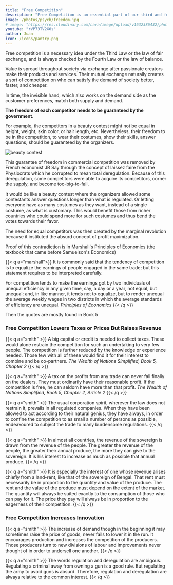 ```yaml
---
title: "Free Competition"
description: "Free Competition is an essential part of our third and fourth law of value. Competition is the third law. Freedom is the fourth law"
image: /photos/psych/freedom.jpg
# image: "https://res.cloudinary.com/nara/image/upload/v1632386432/photos/beauty600.jpg"
youtube: "rVP73TV2X0s"
author: Juan
icon: /icons/pantry.png
---
```


<!-- 
What is the original quote by Adam Smith in which he says that competition only works when the competitors are equal?
This question previously had details. They are now in a comment.
Profile photo for Jun Dalisay
Jun Dalisay
, Has gone through Smith's works word by word, like a Bible
Answered April 6, 2016

To rephrase the question: "Where does Smith say that poverty will be minimum and welfare, maximum, when competitors are equal?"
 -->

Free competition is a necessary idea under the Third Law or the law of fair exchange, and is always checked by the Fourth Law or the law of balance. 

Value is spread throughout society via exchange after passionate creators make their products and services. Their mutual exchange naturally creates a sort of competition on who can satisfy the demand of society better, faster, and cheaper. 

In time, the invisible hand, which also works on the demand side as the customer preferences, match both supply and demand.  

<!-- does not mean the competitors need to be equal. Instead,  -->

**The freedom of each competitor needs to be guaranteed by the government.** 

For example, the competitors in a beauty contest might not be equal in height, weight, skin color, or hair length, etc. Nevertheless, their freedom to be in the competition, to wear their costumes, show their skills, answer questions, should be guaranteed by the organizers. 

![beauty contest](https://res.cloudinary.com/nara/image/upload/v1632386432/photos/beauty600.jpg)

This guarantee of freedom in commercial competition was removed by French economist JB Say through the concept of laissez faire from the Physiocrats which he corrupted to mean total deregulation. Because of this deregulation, some competitors were able to acquire its competitors, corner the supply, and become too-big-to-fail. 

It would be like a beauty contest where the organizers allowed some contestants answer questions longer than what is regulated. Or letting everyone have as many costumes as they want, instead of a single costume, as what is customary. This would benefit those from richer countries who could spend more for such costumes and thus bend the votes towards their favor. 

<!-- and this later corrupted the original laissez faire of the Physiocrats via misinterpretations of English economists. -->

The need for equal competitors was then created by the <!--  unnecessarily created by the --> marginal revolution because it instituted the absurd concept of profit maximization. 

<!-- It is absurd because Smith says that profits and prices from manufactures must decline naturally through time. A simple proof of this is the price of cellphones from the '90s compared to today. The only way to maximize profits would be to monopolize the cellphone manufacture, and this manifests as companies becoming bigger and more unequal. 

For example, Apple has become a huge company that bans others from copying its tech via Intellectual Property. This system makes welfare go to the top, increasing inequality, which is really just poverty taking place in a rich country. To solve this, economists teach that competitors must be equal to prevent inequality, which contradicts their teaching of profit maximization which creates the inequality in the first place. -->

Proof of this contradiction is in Marshall's Principles of Economics (the textbook that came before Samuelson's Economics)

{{< q a="marshall">}}
It is commonly said that the tendency of competition is to equalize the earnings of people engaged in the same trade<!-- or in trades of equal difficulty -->; but this statement requires to be interpreted carefully. 

For competition tends to make the earnings got by two individuals of unequal efficiency in any given time, say, a day or a year, not equal, but unequal; and, in like manner, it tends not to equalize, but to render unequal the average weekly wages in two districts in which the average standards of efficiency are unequal.
<cite>Principles of Economics</cite>
{{< /q >}}


<!-- Adam Smith said that 
But if your question is about free competition (with justice integrated) instead of equal competition (with no justice): "Where does Smith say that poverty will be minimum and welfare, maximum, when competitors are free under the umbrella of justice provided by the sovereign?"  -->


Then the quotes are mostly found in Book 5


### Free Competition Lowers Taxes or Prices But Raises Revenue

{{< q a="smith" >}}
A big capital or credit is needed to collect taxes. These would alone restrain the competition for such an undertaking to very few people. The competition is further reduced by the knowledge or experience needed. Those few with all of these would find it for their interest to combine and be co-partners.
<cite>The Wealth of Nations Simplified, Book 5, Chapter 2</cite>
{{< /q >}}

{{< q a="smith" >}}
A tax on the profits from any trade can never fall finally on the dealers. They must ordinarily have their reasonable profit. If the competition is free, he can seldom have more than that profit.
<cite>The Wealth of Nations Simplified, Book 5, Chapter 2, Article 2</cite>
{{< /q >}}

{{< q a="smith" >}}
The usual corporation spirit, wherever the law does not restrain it, prevails in all regulated companies. When they have been allowed to act according to their natural genius, they have always, in order to confine the competition to as small a number of persons as possible, endeavoured to subject the trade to many burdensome regulations.
{{< /q >}}

{{< q a="smith" >}}
In almost all countries, the revenue of the sovereign is drawn from the revenue of the people. The greater the revenue of the people, the greater their annual produce, the more they can give to the sovereign. It is his interest to increase as much as possible that annual produce. 
{{< /q >}}

{{< q a="smith" >}}
It is especially the interest of one whose revenue arises chiefly from a land-rent, like that of the sovereign of Bengal. That rent must necessarily be in proportion to the quantity and value of the produce. The rent and the value of the produce must depend on the extent of the market. The quantity will always be suited exactly to the consumption of those who can pay for it. The price they pay will always be in proportion to the eagerness of their competition.
{{< /q >}}



### Free Competition Increases Innovation

{{< q a="smith" >}}
The increase of demand though in the beginning it may sometimes raise the price of goods, never fails to lower it in the run. It encourages production and increases the competition of the producers. Those producers turn to new divisions of labour and improvements never thought of in order to undersell one another.
{{< /q >}}

{{< q a="smith" >}}
The words regulation and deregulation are ambigous. Regulating a criminal away from owning a gun is a good rule. But regulating the army to avoid guns is absurd. Therefore, regulation and deregulation are always relative to the common interest.
{{< /q >}}
